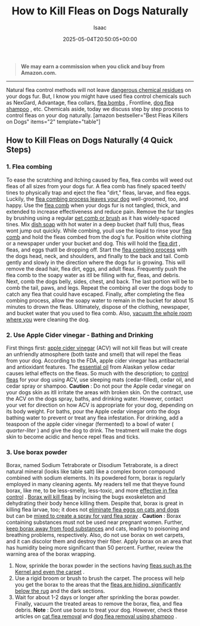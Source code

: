 ﻿---
author: Isaac
layout: post
title: How to Kill Fleas on Dogs Naturally
date: '2025-05-04T20:50:05+00:00'
categories:
- Fleas
- Guide
tags: []
slug: /how-to-kill-fleas-on-dogs-naturally-safe-and-fast/
lastmod: 2025-05-07T12:21:27+03:00
---
> **We may earn a commission when you click and buy from Amazon.com.**
>

---
Natural flea control methods will not leave
[dangerous chemical residues](https://www.nrdc.org/sites/default/files/poisonsonpets.pdf)
on your dogs fur.
But, I know you might have used flea control chemicals such as NexGard, Advantage, flea collars,
[flea bombs](https://pestpolicy.com/best-fogger-for-fleas/)
, Frontline,
[dog flea shampoo](https://pestpolicy.com/best-puppy-shampoo-for-fleas/)
, etc.
Chemicals aside, today we discuss step by step process to control fleas on your dog naturally.
[amazon bestseller="Best Fleas Killers on Dogs" items="2" template="table"]
## How to Kill Fleas on Dogs Naturally (4 Quick Steps)
### 1. Flea combing
To ease the scratching and itching caused by flea, flea combs will weed out fleas of all sizes from your dogs fur. A flea comb has finely spaced teeth/ tines to physically trap and eject the flea "dirt," fleas, larvae, and flea eggs. Luckily, the
[flea combing process leaves your dog](https://pestpolicy.com/best-flea-combs-for-dogs/)
well-groomed, too, and happy.
Use the
[flea comb](https://pestpolicy.com/best-electronic-flea-comb/)
when your dogs fur is not tangled, thick, and extended to increase effectiveness and reduce pain. Remove the fur tangles by brushing using a regular
[pet comb or brush](https://www.amazon.com/dp/B00OIOB90E/?tag=p-policy-20)
as it has widely-spaced tines.
Mix
[dish soap](https://pestpolicy.com/dawn-dish-soap-for-fleas/)
with hot water in a deep bucket (half full)  thus, fleas wont jump out quickly. While combing, youll use the liquid to rinse your
[flea comb](https://pestpolicy.com/best-flea-comb-for-cats/)
and hold the fleas combed from the dog's fur.
Position white clothing or a newspaper under your bucket and dog. This will hold the
[flea dirt](https://pestpolicy.com/what-is-flea-dirt/)
, fleas, and eggs thatll be dropping off.
Start the
[flea combing process](https://pestpolicy.com/how-to-use-a-flea-comb/)
with the dogs head, neck, and shoulders, and finally to the back and tail.
Comb gently and slowly in the direction where the dogs fur is growing. This will remove the dead hair, flea dirt, eggs, and adult fleas. Frequently push the flea comb to the soapy water as itll be filling with fur, fleas, and debris.
Next, comb the dogs belly, sides, chest, and back. The last portion will be to comb the tail, paws, and legs. Repeat the combing all over the dogs body to catch any flea that could have escaped.
Finally, after completing the flea combing process, allow the soapy water to remain in the bucket for about 15 minutes to drown the fleas. Ultimately, dispose of the clothing, newspaper, and bucket water that you used to flea comb. Also,
[vacuum the whole room where you](https://pestpolicy.com/best-vacuum-for-dog-hair/)
were cleaning the dog.
### 2. Use Apple Cider vinegar - Bathing and Drinking
First things first:
[apple cider vinegar](https://pestpolicy.com/does-apple-cider-vinegar-kill-fleas/)
(ACV) will not kill fleas but will create an unfriendly atmosphere (both taste and smell) that will repel the fleas from your dog. According to the FDA, apple cider vinegar has antibacterial and antioxidant features.
The
[essential oil](https://pestpolicy.com/does-lavender-kill-bed-bugs/)
from Alaskan yellow cedar causes lethal effects on the fleas. So much with the description; to
[control fleas](https://pestpolicy.com/does-baking-soda-kill-fleas/)
for your dog using ACV, use sleeping mats (cedar-filled), cedar oil, and cedar spray or shampoo.
**Caution**
: Do not pour the Apple cedar vinegar on your dogs skin as itll irritate the areas with broken skin. On the contract, use the ACV on the dogs spray, baths, and drinking water. However, contact your vet for direction on how ACV is appropriate for your dog, depending on its body weight.
For baths, pour the Apple cedar vinegar onto the dogs bathing water to prevent or treat any flea infestation.
For drinking, add a teaspoon of the apple cider vinegar (fermented) to a bowl of water (
*quarter-liter*
) and give the dog to drink. The treatment will make the dogs skin to become acidic and hence repel fleas and ticks.
### 3. Use borax powder
Borax, named Sodium Tetraborate or Disodium Tetraborate, is a direct natural mineral (looks like table salt) like a complex boron compound combined with sodium elements.
In its powdered form, borax is regularly employed in many cleaning agents. My readers tell me that theyve found borax, like me, to be less-smelly, less-toxic, and more
[effective in flea control](https://pestpolicy.com/diatomaceous-earth-for-fleas-on-cats/)
.
[Borax will kill fleas](https://pestpolicy.com/borax-flea-killer/)
by incising the bugs exoskeleton and dehydrating their body hence killing them. Despite that, borax is great in killing flea larvae, too; it does not
[eliminate flea eggs on cats and dogs](https://pestpolicy.com/how-to-get-rid-of-flea-eggs-on-cats/)
but can be
[mixed to create a spray for yard flea spray](https://pestpolicy.com/best-flea-spray-for-yard/)
.
**Caution**
: Borax containing substances must not be used near pregnant women. Further,
[keep borax away from food substances](http://npic.orst.edu/factsheets/boricgen.html)
and cats, leading to poisoning and breathing problems, respectively. Also, do not use borax on wet carpets, and it can discolor them and destroy their fiber.
Apply borax on an area that has humidity being more significant than 50 percent. Further, review the warning area of the borax wrapping.
1. Now, sprinkle the borax powder in the sections having
[fleas such as the Kernel and even the carpet](https://pestpolicy.com/can-fleas-live-in-carpets/)
.
2. Use a rigid broom or brush to brush the carpet. The process will help you get the borax to the areas that the
[fleas are hiding, significantly below the rug](https://pestpolicy.com/best-flea-carpet-powder/)
and the dark sections.
3. Wait for about 1-2 days or longer after sprinkling the borax powder. Finally, vacuum the treated areas to remove the borax, flea, and flea debris.
**Note**
: Dont use borax to treat your dog. However, check these articles on
[cat flea removal](https://pestpolicy.com/best-flea-treatment-for-cats/)
and
[dog flea removal using shampoo](https://pestpolicy.com/best-flea-shampoo-for-dogs/)
.